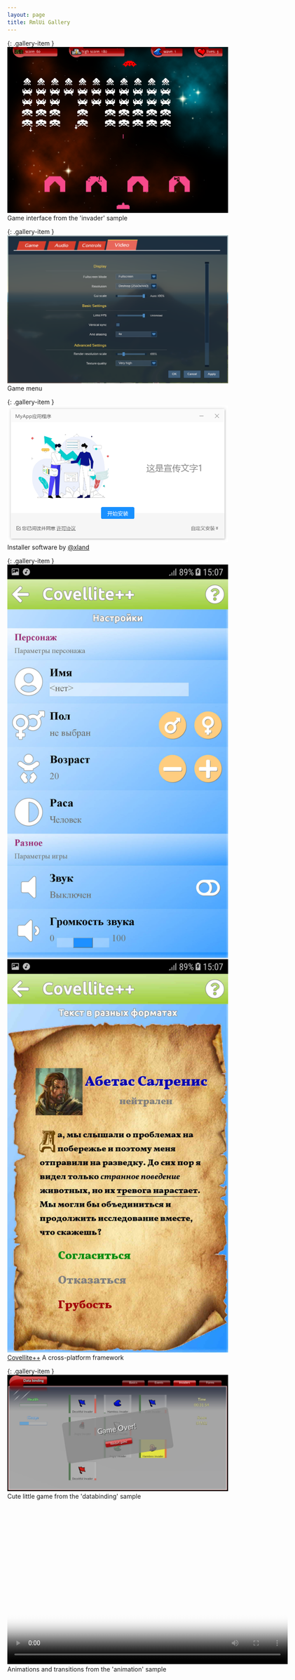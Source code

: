 ```yaml
---
layout: page
title: RmlUi Gallery
---
```


{: .gallery-item }
![Game interface](../assets/gallery/invader.png)\
Game interface from the 'invader' sample

{: .gallery-item }
![Game menu](../assets/gallery/menu_screen.png)\
Game menu

{: .gallery-item }
![Installer](../assets/gallery/xland_installer.png)\
Installer software by [@xland](https://github.com/xland)

{: .gallery-item }
![Covellite++](../assets/gallery/covellitepp_1.jpg)
![Covellite++](../assets/gallery/covellitepp_2.jpg)\
[Covellite++](http://unicornum.github.io/Covellitepp/index.html) A cross-platform framework

{: .gallery-item }
![Data bindings](../assets/gallery/data_binding.png)\
Cute little game from the 'databinding' sample

<p class="gallery-item">
<video src="animations/animation_sample.webm" width="640" height="360" poster="animations/animation_sample_poster.png" preload="metadata" controls></video><br/>
Animations and transitions from the 'animation' sample</p>

<p class="gallery-item">
<video src="animations/game_main_menu.webm" width="640" height="360" poster="animations/game_main_menu_poster.png" preload="metadata" controls></video><br/>
Transitions with transforms on a game menu</p>

<p class="gallery-item">
<video src="animations/game_menu_transform.webm" width="640" height="360" poster="animations/game_menu_transform_poster.png" preload="metadata" controls></video><br/>
Camera movement in a game menu</p>

{: .gallery-item }
![VisualTests application](../assets/gallery/visual_tests_flex.png)\
RmlUi visual testing framework

{: .gallery-item }
![Form controls](../assets/gallery/forms.png)\
Form controls from the 'demo' sample

{: .gallery-item }
![Sandbox](../assets/gallery/sandbox.png)\
Sandbox from the 'demo' sample, try it yourself!

{: .gallery-item }
![Transition](../assets/gallery/transition.gif)\
Transitions on mouse hover (entirely in RCSS)

{: .gallery-item }
![Transform](../assets/gallery/transform.gif)\
Animated transforms (entirely in RCSS)

{: .gallery-item }
![Flexbox](../assets/images/flexbox-example.png)\
Flexbox layout

{: .gallery-item }
![Progress bars](cpp_manual/element_packages/progress_bar.gif)\
Progress bars

{: .gallery-item }
![Lottie animation](../assets/gallery/lottie.gif)\
Vector animations with the [Lottie plugin](cpp_manual/lottie.html)

{: .gallery-item }
![SVG image](../assets/gallery/svg_plugin.png)\
SVG vector images with the [SVG plugin](cpp_manual/svg.html)
